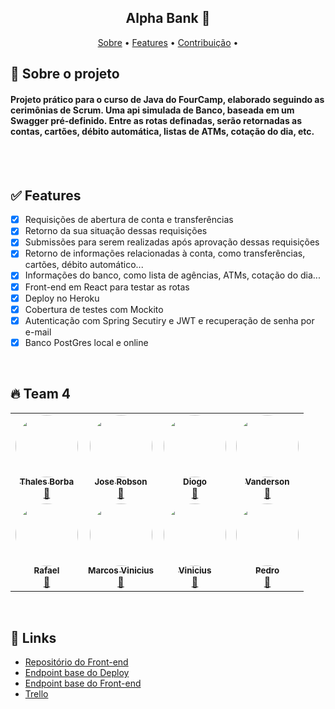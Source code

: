 
<h2 align="center">Alpha Bank  🏦</h2>

<p align="center">
 <a href="#-sobre-o-projeto">Sobre</a> •
 <a href="#features">Features</a> •  
 <a href="#contribuicao">Contribuição</a> • 
</p>


## 🔎 Sobre o projeto
#### Projeto prático para o curso de Java do FourCamp, elaborado seguindo as cerimônias de Scrum. Uma api simulada de Banco, baseada em um Swagger pré-definido. Entre as rotas definadas, serão retornadas as contas, cartões, débito automática, listas de ATMs, cotação do dia, etc. 
<br><br>

## ✅ Features

- [x] Requisições de abertura de conta e transferências
- [x] Retorno da sua situação dessas requisições
- [x] Submissões para serem realizadas após aprovação dessas requisições
- [x] Retorno de informações relacionadas à conta, como transferências, cartões, débito automático...
- [x] Informações do banco, como lista de agências, ATMs, cotação do dia...
- [x] Front-end em React para testar as rotas
- [x] Deploy no Heroku
- [x] Cobertura de testes com Mockito
- [x] Autenticação com Spring Secutiry e JWT e recuperação de senha por e-mail
- [x] Banco PostGres local e online

<br>

## 🔥 Team 4
<table>
  
  <tr>
    <td align="center"><a href="https://github.com/ThalesBorba"><img style="border-radius: 50%;" src="https://avatars.githubusercontent.com/u/64099896?v=4" width="100px;" alt=""/><br /><sub><b>Thales Borba</b></sub></a><br /><a href="https://github.com/ThalesBorba/" title="Thales">🚀</a></td>
    <td align="center"><a href="https://github.com/robinhosz"><img style="border-radius: 50%;" src="https://avatars.githubusercontent.com/u/82779533?v=4" width="100px;" alt=""/><br /><sub><b>Jose Robson</b></sub></a><br /><a href="https://github.com/robinhosz" title="José Robson">🚀</a></td>
    <td align="center"><a href="https://github.com/dhvalente"><img style="border-radius: 50%;" src="https://avatars.githubusercontent.com/u/92636440?v=4" width="100px;" alt=""/><br /><sub><b>Diogo</b></sub></a><br /><a href="https://github.com/dhvalente" title="Diogo">🚀</a></td>
    <td align="center"><a href="https://github.com/vandersonmauricio"><img style="border-radius: 50%;" src="https://avatars.githubusercontent.com/u/66976352?v=4" width="100px;" alt=""/><br /><sub><b>Vanderson</b></sub></a><br /><a href="https://github.com/vandersonmauricio" title="Vanderson">🚀</a></td>
  </tr>
  <tr>
    <td align="center"><a href="https://github.com/rafael-oliveira-hellz"><img style="border-radius: 50%;" src="https://avatars.githubusercontent.com/u/95747012?v=4" width="100px;" alt=""/><br /><sub><b>Rafael</b></sub></a><br /><a href="https://github.com/rafael-oliveira-hellz" title="Rafael">🚀</a></td>
    <td align="center"><a href="https://github.com/marcos-aha"><img style="border-radius: 50%;" src="https://avatars.githubusercontent.com/u/87346415?v=44" width="100px;" alt=""/><br /><sub><b>Marcos Vinicius</b></sub></a><br /><a href="https://github.com/marcos-aha" title="Marcos">🚀</a></td>
    <td align="center"><a href="https://github.com/viniciusantos2105"><img style="border-radius: 50%;" src="https://avatars.githubusercontent.com/u/92672912?v=4" width="100px;" alt=""/><br /><sub><b>Vinicius</b></sub></a><br /><a href="https://github.com/viniciusantos2105" title="Vinícius">🚀</a></td>
    <td align="center"><a href="https://github.com/PedroBueno-tech"><img style="border-radius: 50%;" src="https://avatars.githubusercontent.com/u/83030514?v=4" width="100px;" alt=""/><br /><sub><b>Pedro</b></sub></a><br /><a href="https://github.com/PedroBueno-tech" title="Pedro">🚀</a></td>
  </tr>
</table>

<br>

 ## 🔗 Links

 - [Repositório do Front-end](https://github.com/rafael-oliveira-hellz/alphabank-frontend)
 - [Endpoint base do Deploy](https://fourcamp-alphabank-api.herokuapp.com/)
 - [Endpoint base do Front-end](http://fourcamp-alphabank-frontend.netlify.app)
 - [Trello](https://github.com/ThalesBorba/AlphaBank/tree/master/Imgs)

